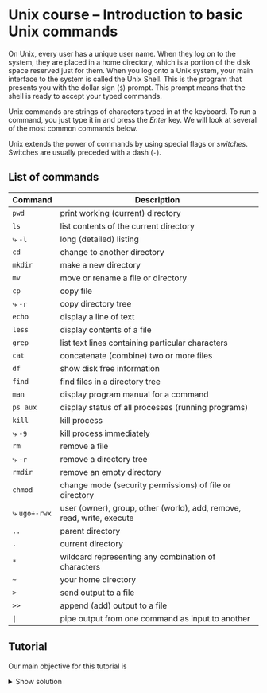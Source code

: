 # Unix course – Introduction to basic Unix commands

On Unix, every user has a unique user name. When they log on to the system, they are placed in a home directory, which is a portion of the disk space reserved just for them. When you log onto a Unix system, your main interface to the system is  called the Unix Shell. This is the program that presents you with the dollar sign (`$`) prompt. This prompt means that the shell is ready to accept your typed commands.

Unix commands are strings of characters typed in at the keyboard. To  run a command, you just type it in and press the *Enter* key. We will look at several of the most common commands below. 

Unix extends the power of commands by using special flags or *switches*. Switches are usually preceded with a dash (`-`).

## List of commands

| Command             | Description                                                  |
| ------------------- | ------------------------------------------------------------ |
| `pwd`               | print working (current) directory                            |
| `ls`                | list contents of the current directory                       |
| &#10551; `-l`       | long (detailed) listing                                      |
| `cd`                | change to another directory                                  |
| `mkdir`             | make a new directory                                         |
| `mv`                | move or rename a file or directory                           |
| `cp`                | copy file                                                    |
| &#10551; `-r`       | copy directory tree                                          |
| `echo`              | display a line of text                                       |
| `less`              | display contents of a file                                   |
| `grep`              | list text lines containing particular characters             |
| `cat`               | concatenate (combine) two or more files                      |
| `df`                | show disk free information                                   |
| `find`              | find files in a directory tree                               |
| `man`               | display program manual for a command                         |
| `ps aux`            | display status of all processes (running programs)           |
| `kill`              | kill process                                                 |
| &#10551; `-9`       | kill process immediately                                     |
| `rm`                | remove a file                                                |
| &#10551; `-r`       | remove a directory tree                                      |
| `rmdir`             | remove an empty directory                                    |
| `chmod`             | change mode (security permissions) of file or directory      |
| &#10551; `ugo+-rwx` | user (owner), group, other (world), add, remove, read, write, execute |
| `..`                | parent directory                                             |
| `.`                 | current directory                                            |
| `*`                 | wildcard representing any combination of characters          |
| `~`                 | your home directory                                          |
| `>`                 | send output to a file                                        |
| `>>`                | append (add) output to a file                                |
| `\|`                 | pipe output from one command as input to another             |

## Tutorial

Our main objective for this tutorial is

<details><summary>Show solution</summary><pre><code>
rm -r mydir
</code></pre></details>